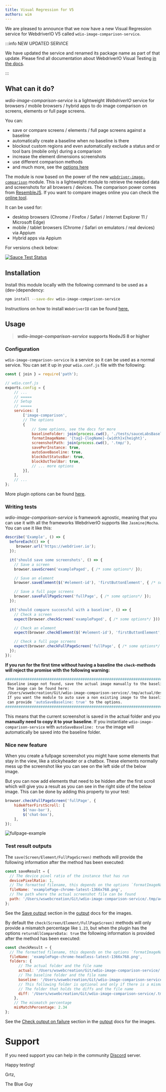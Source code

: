 ```yaml
---
title: Visual Regression for V5
authors: wim
---
```


We are pleased to announce that we now have a new Visual Regression service for WebdriverIO V5 called `wdio-image-comparison-service`.

<!-- truncate -->

:::info NEW UPDATED SERVICE

We have updated the service and renamed its package name as part of that update. Please find all documentation about WebdriverIO Visual Testing [in the docs](/docs/visual-testing).

:::

## What can it do?
*wdio-image-comparison-service* is a lightweight *WebdriverIO* service for browsers / mobile browsers / hybrid apps to do image comparison on screens, elements or full page screens.

You can:

- save or compare screens / elements / full page screens against a baseline
- automatically create a baseline when no baseline is there
- blockout custom regions and even automatically exclude a status and or tool bars (mobile only) during a comparison
- increase the element dimensions screenshots
- use different comparison methods
- and much more, see the [options here](https://github.com/wswebcreation/wdio-image-comparison-service/blob/master/docs/OPTIONS.md)

The module is now based on the power of the new [`webdriver-image-comparison`](https://github.com/wswebcreation/webdriver-image-comparison) module. This is a lightweight module to retrieve the needed data and screenshots for all browsers / devices.
The comparison power comes from [ResembleJS](https://github.com/Huddle/Resemble.js). If you want to compare images online you can check the [online tool](https://rsmbl.github.io/Resemble.js/).


It can be used for:

- desktop browsers (Chrome / Firefox / Safari / Internet Explorer 11 / Microsoft Edge)
- mobile / tablet browsers (Chrome / Safari on emulators / real devices) via Appium
- Hybrid apps via Appium

For versions check below:

[![Sauce Test Status](https://eu-central-1.saucelabs.com/browser-matrix/wdio-image-comparison-service.svg)](https://eu-central-1.saucelabs.com/u/wdio-image-comparison-service)

## Installation
Install this module locally with the following command to be used as a (dev-)dependency:

```bash npm2yarn
npm install --save-dev wdio-image-comparison-service
```

Instructions on how to install `WebdriverIO` can be found [here.](http://webdriver.io/guide/getstarted/install.html)

## Usage
> ***wdio-image-comparison-service* supports NodeJS 8 or higher**

### Configuration
`wdio-image-comparison-service` is a service so it can be used as a normal service. You can set it up in your `wdio.conf.js` file with the following:

```js
const { join } = require('path');

// wdio.conf.js
exports.config = {
    // ...
    // =====
    // Setup
    // =====
    services: [
        ['image-comparison',
        // The options
        {
            // Some options, see the docs for more
            baselineFolder: join(process.cwd(), './tests/sauceLabsBaseline/'),
            formatImageName: '{tag}-{logName}-{width}x{height}',
            screenshotPath: join(process.cwd(), '.tmp/'),
            savePerInstance: true,
            autoSaveBaseline: true,
            blockOutStatusBar: true,
            blockOutToolBar: true,
            // ... more options
        }],
    ],
    // ...
};
```

More plugin options can be found [here](https://github.com/wswebcreation/wdio-image-comparison-service/blob/master/docs/OPTIONS.md#plugin-options).

### Writing tests
*wdio-image-comparison-service* is framework agnostic, meaning that you can use it with all the frameworks WebdriverIO supports like `Jasmine|Mocha`.
You can use it like this:

```js
describe('Example', () => {
  beforeEach(() => {
     browser.url('https://webdriver.io');
  });

  it('should save some screenshots', () => {
  	// Save a screen
  	browser.saveScreen('examplePaged', { /* some options*/ });

  	// Save an element
  	browser.saveElement($('#element-id'), 'firstButtonElement', { /* some options*/ });

  	// Save a full page screens
  	browser.saveFullPageScreen('fullPage', { /* some options*/ });
  });

  it('should compare successful with a baseline', () => {
  	// Check a screen
  	expect(browser.checkScreen('examplePaged', { /* some options*/ })).toEqual(0);

  	// Check an element
  	expect(browser.checkElement($('#element-id'), 'firstButtonElement', { /* some options*/ })).toEqual(0);

  	// Check a full page screens
  	expect(browser.checkFullPageScreen('fullPage', { /* some options*/ })).toEqual(0);
  });
});
```

**If you run for the first time without having a baseline the `check`-methods will reject the promise with the following warning:**

```sh
#####################################################################################
 Baseline image not found, save the actual image manually to the baseline.
 The image can be found here:
 /Users/wswebcreation/Git/wdio-image-comparison-service/.tmp/actual/desktop_chrome/examplePage-chrome-latest-1366x768.png
 If you want the module to auto save a non existing image to the baseline you
 can provide 'autoSaveBaseline: true' to the options.
#####################################################################################

```

This means that the current screenshot is saved in the actual folder and you **manually need to copy it to your baseline**.
If you instantiate `wdio-image-comparison-service` with `autoSaveBaseline: true` the image will automatically be saved into the baseline folder.

### Nice new feature
When you create a fullpage screenshot you might have some elements that stay in the view, like a stickyheader or a chatbox.
These elements normally mess up the screenshot like you can see on the left side of the below image.

But you can now add elements that need to be hidden after the first scroll which will give you a result as you can see in the right side of the below image.
This can be done by adding this property to your test:

```js
browser.checkFullPageScreen('fullPage', {
    hideAfterFirstScroll: [
        $('nav-bar'),
        $('chat-box'),
    ],
});
```

![fullpage-example](./assets/image-comparison.jpg)


### Test result outputs
The `save(Screen/Element/FullPageScreen)` methods will provide the following information after the method has been executed:

```js
const saveResult = {
  // The device pixel ratio of the instance that has run
  devicePixelRatio: 1,
  // The formatted filename, this depends on the options `formatImageName`
  fileName: 'examplePage-chrome-latest-1366x768.png',
  // The path where the actual screenshot file can be found
  path: '/Users/wswebcreation/Git/wdio-image-comparison-service/.tmp/actual/desktop_chrome',
};
```

See the [Save output](https://github.com/wswebcreation/wdio-image-comparison-service/blob/master/docs/OUTPUT.md#save-output) section in the [output](https://github.com/wswebcreation/wdio-image-comparison-service/blob/master/docs/OUTPUT.md) docs for the images.

By default the `check(Screen/Element/FullPageScreen)` methods will only provide a mismatch percentage like `1.23`, but when the plugin has the options `returnAllCompareData: true` the following information is provided after the method has been executed:

```js
const checkResult = {
  // The formatted filename, this depends on the options `formatImageName`
  fileName: 'examplePage-chrome-headless-latest-1366x768.png',
  folders: {
      // The actual folder and the file name
      actual: '/Users/wswebcreation/Git/wdio-image-comparison-service/.tmp/actual/desktop_chrome/examplePage-chrome-headless-latest-1366x768.png',
      // The baseline folder and the file name
      baseline: '/Users/wswebcreation/Git/wdio-image-comparison-service/localBaseline/desktop_chrome/examplePage-chrome-headless-latest-1366x768.png',
      // This following folder is optional and only if there is a mismatch
      // The folder that holds the diffs and the file name
      diff: '/Users/wswebcreation/Git/wdio-image-comparison-service/.tmp/diff/desktop_chrome/examplePage-chrome-headless-latest-1366x768.png',
    },
    // The mismatch percentage
    misMatchPercentage: 2.34
};
```

See the [Check output on failure](https://github.com/wswebcreation/wdio-image-comparison-service/blob/master/docs/OUTPUT.md#check-output-on-failure) section in the [output](https://github.com/wswebcreation/wdio-image-comparison-service/blob/master/docs/OUTPUT.md) docs for the images.

# Support
If you need support you can help in the community [Discord](https://discord.webdriver.io) server.

Happy testing!

Grtz,

The Blue Guy

